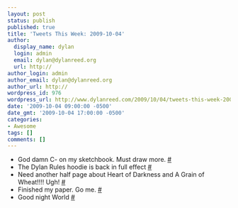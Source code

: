```yaml
---
layout: post
status: publish
published: true
title: 'Tweets This Week: 2009-10-04'
author:
  display_name: dylan
  login: admin
  email: dylan@dylanreed.org
  url: http://
author_login: admin
author_email: dylan@dylanreed.org
author_url: http://
wordpress_id: 976
wordpress_url: http://www.dylanreed.com/2009/10/04/tweets-this-week-2009-10-04/
date: '2009-10-04 09:00:00 -0500'
date_gmt: '2009-10-04 17:00:00 -0500'
categories:
- Awesome
tags: []
comments: []
---
```

<ul class="aktt_tweet_digest">
<li>God damn C- on my sketchbook. Must draw more. <a href="http://twitter.com/awesomeguy/statuses/4445574888" class="aktt_tweet_time">#</a></li>
<li>The Dylan Rules hoodie is back in full effect <a href="http://twitter.com/awesomeguy/statuses/4530918422" class="aktt_tweet_time">#</a></li>
<li>Need another half page about Heart of Darkness and A Grain of Wheat!!!! Ugh! <a href="http://twitter.com/awesomeguy/statuses/4544599372" class="aktt_tweet_time">#</a></li>
<li>Finished my paper. Go me. <a href="http://twitter.com/awesomeguy/statuses/4545042627" class="aktt_tweet_time">#</a></li>
<li>Good night World <a href="http://twitter.com/awesomeguy/statuses/4545074522" class="aktt_tweet_time">#</a></li><br />
</ul></p>
